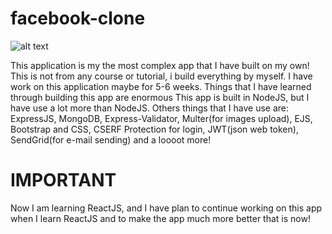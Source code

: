 # facebook-clone

![alt text](https://i.ibb.co/WnJvNjX/fb-clone.png)

This application is my the most complex app that I have built on my own!
This is not from any course or tutorial, i build everything by myself.
I have work on this application maybe for 5-6 weeks. 
Things that I have learned through building this app are enormous
This app is built in NodeJS, but I have use a lot more than NodeJS.
Others things that I have use are: ExpressJS, MongoDB, 
Express-Validator, Multer(for images upload), EJS, Bootstrap and CSS, 
CSERF Protection for login, JWT(json web token), SendGrid(for e-mail sending)
and a loooot more!

# IMPORTANT
Now I am learning ReactJS, and I have plan to continue working on this
app when I learn ReactJS and to make the app much more better that is now!
